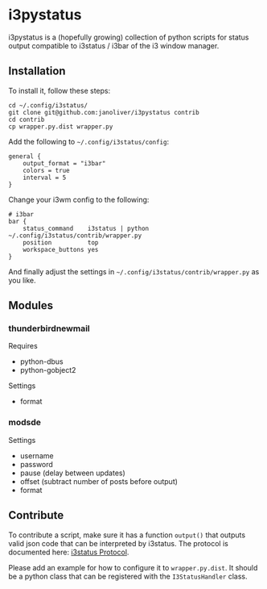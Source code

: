 # i3pystatus

i3pystatus is a (hopefully growing) collection of python scripts for 
status output compatible to i3status / i3bar of the i3 window manager.

## Installation

To install it, follow these steps:

    cd ~/.config/i3status/
    git clone git@github.com:janoliver/i3pystatus contrib
    cd contrib
    cp wrapper.py.dist wrapper.py

Add the following to `~/.config/i3status/config`:

    general {
        output_format = "i3bar"
        colors = true
        interval = 5
    }

Change your i3wm config to the following:

    # i3bar
    bar {
        status_command    i3status | python ~/.config/i3status/contrib/wrapper.py
        position          top
        workspace_buttons yes
    }

And finally adjust the settings in `~/.config/i3status/contrib/wrapper.py`
as you like. 

## Modules

### thunderbirdnewmail

Requires

* python-dbus
* python-gobject2

Settings

* format

### modsde

Settings

* username
* password
* pause (delay between updates)
* offset (subtract number of posts before output)
* format

## Contribute

To contribute a script, make sure it has a function `output()` that outputs
valid json code that can be interpreted by i3status. The protocol is documented
here: [i3status Protocol](http://i3wm.org/docs/i3bar-protocol.html).

Please add an example for how to configure it to `wrapper.py.dist`. It should be
a python class that can be registered with the `I3StatusHandler` class.

